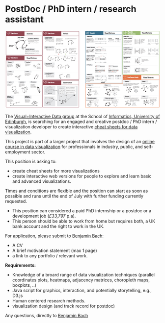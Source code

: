 # PostDoc / PhD intern / research assistant 

![](figures/cheatsheets.png)

The [Visual+Interactive Data group](https://visualinteractivedata.github.io) at the School of [Informatics, University of Edinburgh](https://www.ed.ac.uk/informatics), is searching for an engaged and creative postdoc / PhD intern / visualization developer to create interactive [cheat sheets for data visualization](http://visualizationcheatsheets.github.io). 

This project is part of a larger project that involves the design of an [online course in data visualization](https://datavis-online.github.io) for professionals in industry, public, and self-employment sector.
 
This position is asking to: 
* create cheat sheets for more visualizations
* create interactive web versions for people to explore and learn basic and advanced visualizations. 

Times and conditions are flexible and the position can start as soon as possible and runs until the end of July with further funding currently requested.

* This position can considered a paid PhD internship or a postdoc or a development job (_£33,797_ p.a). 
* This person should be able to work from home but requires both, a UK bank account and the right to work in the UK.

For application, please submit to [Benjamin Bach](bbach@ed.ac.uk):
* A CV
* A brief motivation statement (max 1 page)
* a link to any portfolio / relevant work.

__Requirements:__
* Knowledge of a broard range of data visualization techniques (parallel coordinates plots, heatmaps, adjacency matrices, choropleth maps, boxplots, ..)
* Java script for graphics, interaction, and potentially storytelling, e.g., D3.js
* Human centered research methods.
* visualization design (and track record for postdoc)

Any questions, directly to [Benjamin Bach](bbach@ed.ac.uk)


